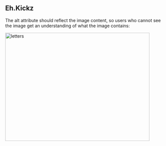 <!DOCTYPE html>
<html>
<body>

<h2>Eh.Kickz</h2>

<p>The alt attribute should reflect the image content, so users who cannot see the image get an understanding of what the image contains:</p>

<img src="img_unnamed.jpg" alt="letters" width="460" height="345">

</body>
</html>
